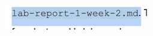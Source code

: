 ![Image](https://github.com/mstubbs1/cse15l-lab-reports/blob/main/Screenshot%202022-04-08%20at%2015.02.44.png)
